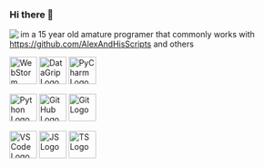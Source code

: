 ### Hi there 👋

<img align="left" src="https://github-readme-stats.vercel.app/api?username=lukey10129-alt&show_icons=true&count_private=true&hide=stars&theme=tokyonight">

im a 15 year old amature programer that commonly works with https://github.com/AlexAndHisScripts and others 



<img src="https://seeklogo.com/images/W/webstorm-logo-691E749F21-seeklogo.com.png" width="48" alt="WebStorm Logo"> <img src="https://seeklogo.com/images/D/datagrip-logo-295CA63255-seeklogo.com.png" width="48" alt="DataGrip Logo"> <img src="https://seeklogo.com/images/P/pycharm-logo-51B1427388-seeklogo.com.png" width="48" alt="PyCharm Logo"> 

<img src="https://upload.wikimedia.org/wikipedia/commons/c/c3/Python-logo-notext.svg" width="48" alt="Python Logo"> <img src="https://seeklogo.com/images/G/github-logo-5F384D0265-seeklogo.com.png" width="48" alt="GitHub Logo"> <img src="https://seeklogo.com/images/G/git-logo-CD8D6F1C09-seeklogo.com.png" width="48" alt="Git Logo">

<img src="https://www.windowscentral.com/sites/wpcentral.com/files/styles/small/public/field/image/2020/10/vscode-logo.png" width="48" alt="VSCode Logo"> <img src="https://seeklogo.com/images/J/javascript-js-logo-2949701702-seeklogo.com.png" width="48" alt="JS Logo"> <img src="https://seeklogo.com/images/T/typescript-logo-B29A3F462D-seeklogo.com.png" width="48" alt="TS Logo"> 

